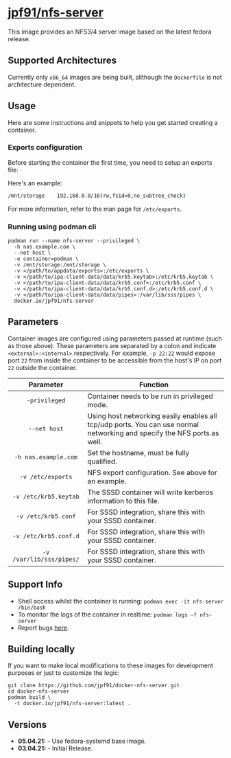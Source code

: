 # [jpf91/nfs-server](https://github.com/jpf91/docker-nfs-server)

This image provides an NFS3/4 server image based on the latest fedora release.

## Supported Architectures

Currently only `x86_64` images are being built, allthough the `Dockerfile` is not architecture dependent.

## Usage

Here are some instructions and snippets to help you get started creating a container.

### Exports configuration

Before starting the container the first time, you need to setup an exports file:

Here's an example:
```bash
/mnt/storage	192.168.0.0/16(rw,fsid=0,no_subtree_check)
```

For more information, refer to the man page for `/etc/exports`.


### Running using podman cli

```
podman run --name nfs-server --privileged \
  -h nas.example.com \
  --net host \
  -e container=podman \
  -v /mnt/storage:/mnt/storage \
  -v </path/to/appdata/exports>:/etc/exports \
  -v </path/to/ipa-client-data/data/krb5.keytab>:/etc/krb5.keytab \
  -v </path/to/ipa-client-data/data/krb5.conf>:/etc/krb5.conf \
  -v </path/to/ipa-client-data/data/krb5.conf.d>:/etc/krb5.conf.d \
  -v </path/to/ipa-client-data/data/pipes>:/var/lib/sss/pipes \
  docker.io/jpf91/nfs-server
```

## Parameters

Container images are configured using parameters passed at runtime (such as those above). These parameters are separated by a colon and indicate `<external>:<internal>` respectively. For example, `-p 22:22` would expose port `22` from inside the container to be accessible from the host's IP on port `22` outside the container.

| Parameter | Function |
| :----: | --- |
| `-privileged` | Container needs to be run in privileged mode. |
| `--net host` | Using host networking easily enables all tcp/udp ports. You can use normal networking and specify the NFS ports as well. |
| `-h nas.example.com` | Set the hostname, must be fully qualified. |
| `-v /etc/exports` | NFS export configuration. See above for an example. |
| `-v /etc/krb5.keytab` | The SSSD container will write kerberos information to this file. |
| `-v /etc/krb5.conf` | For SSSD integration, share this with your SSSD container. |
| `-v /etc/krb5.conf.d` | For SSSD integration, share this with your SSSD container. |
| `-v /var/lib/sss/pipes/` | For SSSD integration, share this with your SSSD container. |

## Support Info

* Shell access whilst the container is running: `podman exec -it nfs-server /bin/bash`
* To monitor the logs of the container in realtime: `podman logs -f nfs-server`
* Report bugs [here](https://github.com/jpf91/docker-nfs-server).

## Building locally

If you want to make local modifications to these images for development purposes or just to customize the logic:
```
git clone https://github.com/jpf91/docker-nfs-server.git
cd docker-nfs-server
podman build \
  -t docker.io/jpf91/nfs-server:latest .
```

## Versions

* **05.04.21:** - Use fedora-systemd base image.
* **03.04.21:** - Initial Release.
